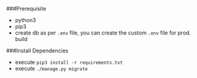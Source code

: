 ###Prerequisite
* python3
* pip3
* create db as per `.env` file, you can create the custom `.env` file for prod. build

###Install Dependencies
* execute `pip3 install -r requirements.txt`
* execute `./manage.py migrate`
